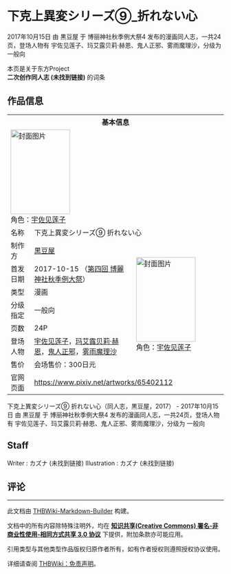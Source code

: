 # 下克上異変シリーズ⑨_折れない心

<!-- source html: G:\repos\THBWiki-Markdown-Builder\THBWikiMarkdown\Temp\main\a\a3\ns0%3A%E4%B8%8B%E5%85%8B%E4%B8%8A%E7%95%B0%E5%A4%89%E3%82%B7%E3%83%AA%E3%83%BC%E3%82%BA%E2%91%A8_%E6%8A%98%E3%82%8C%E3%81%AA%E3%81%84%E5%BF%83.html -->

2017年10月15日 由 黒豆屋 于 博丽神社秋季例大祭4 发布的漫画同人志，一共24页，登场人物有 宇佐见莲子、玛艾露贝莉·赫恩、鬼人正邪、雾雨魔理沙，分级为 一般向

本页是关于东方Project  
 **二次创作同人志 (未找到链接)** 的词条
## 作品信息

<table><tbody><tr><th colspan="3">基本信息</th></tr><tr><td class="cover-artwork-mobile" colspan="2"><a href="./文件-下克上異変シリーズ⑨_折れない心封面.jpg.md" class="image" title="封面图片"><img alt="封面图片" src="https://upload.thwiki.cc/thumb/c/c6/%E4%B8%8B%E5%85%8B%E4%B8%8A%E7%95%B0%E5%A4%89%E3%82%B7%E3%83%AA%E3%83%BC%E3%82%BA%E2%91%A8_%E6%8A%98%E3%82%8C%E3%81%AA%E3%81%84%E5%BF%83%E5%B0%81%E9%9D%A2.jpg/138px-%E4%B8%8B%E5%85%8B%E4%B8%8A%E7%95%B0%E5%A4%89%E3%82%B7%E3%83%AA%E3%83%BC%E3%82%BA%E2%91%A8_%E6%8A%98%E3%82%8C%E3%81%AA%E3%81%84%E5%BF%83%E5%B0%81%E9%9D%A2.jpg" decoding="async" loading="lazy" width="138" height="196" srcset="https://upload.thwiki.cc/thumb/c/c6/%E4%B8%8B%E5%85%8B%E4%B8%8A%E7%95%B0%E5%A4%89%E3%82%B7%E3%83%AA%E3%83%BC%E3%82%BA%E2%91%A8_%E6%8A%98%E3%82%8C%E3%81%AA%E3%81%84%E5%BF%83%E5%B0%81%E9%9D%A2.jpg/207px-%E4%B8%8B%E5%85%8B%E4%B8%8A%E7%95%B0%E5%A4%89%E3%82%B7%E3%83%AA%E3%83%BC%E3%82%BA%E2%91%A8_%E6%8A%98%E3%82%8C%E3%81%AA%E3%81%84%E5%BF%83%E5%B0%81%E9%9D%A2.jpg 1.5x, https://upload.thwiki.cc/thumb/c/c6/%E4%B8%8B%E5%85%8B%E4%B8%8A%E7%95%B0%E5%A4%89%E3%82%B7%E3%83%AA%E3%83%BC%E3%82%BA%E2%91%A8_%E6%8A%98%E3%82%8C%E3%81%AA%E3%81%84%E5%BF%83%E5%B0%81%E9%9D%A2.jpg/276px-%E4%B8%8B%E5%85%8B%E4%B8%8A%E7%95%B0%E5%A4%89%E3%82%B7%E3%83%AA%E3%83%BC%E3%82%BA%E2%91%A8_%E6%8A%98%E3%82%8C%E3%81%AA%E3%81%84%E5%BF%83%E5%B0%81%E9%9D%A2.jpg 2x" data-file-width="846" data-file-height="1200"></a><div class="cover-char">角色：<a href="./宇佐见莲子.md" title="宇佐见莲子">宇佐见莲子</a></div></td>
</tr><tr><td class="label">名称</td><td colspan="2"> 下克上異変シリーズ⑨ 折れない心 </td></tr><tr><td class="label">制作方</td><td><a href="./黒豆屋.md" title="黒豆屋">黒豆屋</a></td><td class="cover-artwork" rowspan="7" style="min-width:196px;"><a href="./文件-下克上異変シリーズ⑨_折れない心封面.jpg.md" class="image" title="封面图片"><img alt="封面图片" src="https://upload.thwiki.cc/thumb/c/c6/%E4%B8%8B%E5%85%8B%E4%B8%8A%E7%95%B0%E5%A4%89%E3%82%B7%E3%83%AA%E3%83%BC%E3%82%BA%E2%91%A8_%E6%8A%98%E3%82%8C%E3%81%AA%E3%81%84%E5%BF%83%E5%B0%81%E9%9D%A2.jpg/138px-%E4%B8%8B%E5%85%8B%E4%B8%8A%E7%95%B0%E5%A4%89%E3%82%B7%E3%83%AA%E3%83%BC%E3%82%BA%E2%91%A8_%E6%8A%98%E3%82%8C%E3%81%AA%E3%81%84%E5%BF%83%E5%B0%81%E9%9D%A2.jpg" decoding="async" loading="lazy" width="138" height="196" srcset="https://upload.thwiki.cc/thumb/c/c6/%E4%B8%8B%E5%85%8B%E4%B8%8A%E7%95%B0%E5%A4%89%E3%82%B7%E3%83%AA%E3%83%BC%E3%82%BA%E2%91%A8_%E6%8A%98%E3%82%8C%E3%81%AA%E3%81%84%E5%BF%83%E5%B0%81%E9%9D%A2.jpg/207px-%E4%B8%8B%E5%85%8B%E4%B8%8A%E7%95%B0%E5%A4%89%E3%82%B7%E3%83%AA%E3%83%BC%E3%82%BA%E2%91%A8_%E6%8A%98%E3%82%8C%E3%81%AA%E3%81%84%E5%BF%83%E5%B0%81%E9%9D%A2.jpg 1.5x, https://upload.thwiki.cc/thumb/c/c6/%E4%B8%8B%E5%85%8B%E4%B8%8A%E7%95%B0%E5%A4%89%E3%82%B7%E3%83%AA%E3%83%BC%E3%82%BA%E2%91%A8_%E6%8A%98%E3%82%8C%E3%81%AA%E3%81%84%E5%BF%83%E5%B0%81%E9%9D%A2.jpg/276px-%E4%B8%8B%E5%85%8B%E4%B8%8A%E7%95%B0%E5%A4%89%E3%82%B7%E3%83%AA%E3%83%BC%E3%82%BA%E2%91%A8_%E6%8A%98%E3%82%8C%E3%81%AA%E3%81%84%E5%BF%83%E5%B0%81%E9%9D%A2.jpg 2x" data-file-width="846" data-file-height="1200"></a><div class="cover-char">角色：<a href="./宇佐见莲子.md" title="宇佐见莲子">宇佐见莲子</a></div></td>
</tr><tr><td class="label">首发日期</td><td>2017-10-15&#160;（<a href="/展会作品列表?e=%E5%8D%9A%E4%B8%BD%E7%A5%9E%E7%A4%BE%E7%A7%8B%E5%AD%A3%E4%BE%8B%E5%A4%A7%E7%A5%AD%234">第四回 博麗神社秋季例大祭</a>）</td></tr><tr><td class="label">类型</td><td>漫画</td></tr><tr><td class="label">分级指定</td><td>一般向</td></tr><tr><td class="label">页数</td><td>24P</td></tr><tr><td class="label">登场人物</td><td><a href="./宇佐见莲子.md" title="宇佐见莲子">宇佐见莲子</a>，<a href="./玛艾露贝莉·赫恩.md" title="玛艾露贝莉·赫恩">玛艾露贝莉·赫恩</a>，<a href="./鬼人正邪.md" title="鬼人正邪">鬼人正邪</a>，<a href="./雾雨魔理沙.md" title="雾雨魔理沙">雾雨魔理沙</a></td></tr><tr><td class="label">售价</td><td>会场售价：300日元</td></tr>
<tr><td class="label">官网页面</td><td colspan="2"><a rel="nofollow" class="external free" href="https://www.pixiv.net/artworks/65402112">https://www.pixiv.net/artworks/65402112</a></td></tr></tbody></table>

下克上異変シリーズ⑨ 折れない心（同人志，黒豆屋，2017） - 2017年10月15日 由 黒豆屋 于 博丽神社秋季例大祭4 发布的漫画同人志，一共24页，登场人物有 宇佐见莲子、玛艾露贝莉·赫恩、鬼人正邪、雾雨魔理沙，分级为 一般向
## Staff
Writer
: カズナ (未找到链接)
Illustration
: カズナ (未找到链接)

## 评论




---

此文档由 [THBWiki-Markdown-Builder](https://github.com/Delsin-Yu/THBWiki-Markdown-Builder) 构建。

文档中的所有内容除特殊注明外，均在 [**知识共享(Creative Commons) 署名-非商业性使用-相同方式共享 3.0 协议**](https://creativecommons.org/licenses/by-sa/3.0/deed.zh-hans) 下提供，附加条款亦可能应用。

引用类型与其他类型作品版权归原作者所有，如有作者授权则遵照授权协议使用。

详细请查阅 [THBWiki：免责声明](https://thbwiki.cc/THBWiki:%E5%85%8D%E8%B4%A3%E5%A3%B0%E6%98%8E)。


